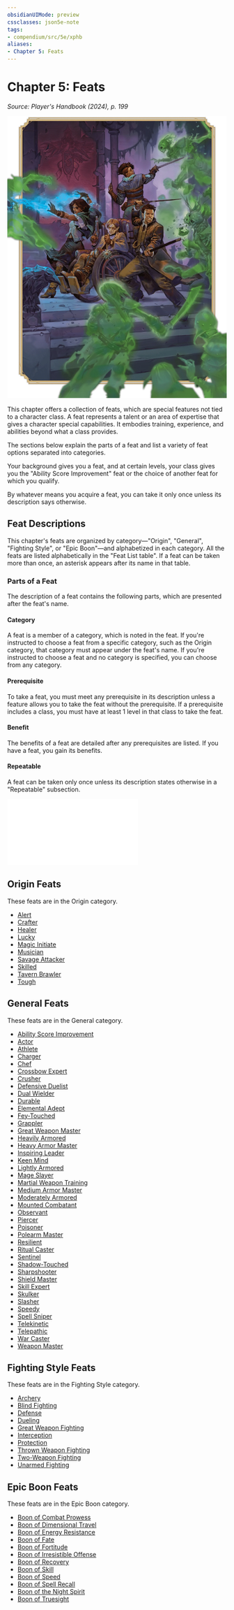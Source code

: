```yaml
---
obsidianUIMode: preview
cssclasses: json5e-note
tags:
- compendium/src/5e/xphb
aliases:
- Chapter 5: Feats
---
```

# Chapter 5: Feats
*Source: Player's Handbook (2024), p. 199* 

![The Weathermay-Foxgrove Tw...](/3-Mechanics/CLI/books/players-handbook-2024/img/158-06-001-weathermay-foxgrove-alanik-arthur.webp#center "The Weathermay-Foxgrove Twins, Gennifer and Laurie, along with the investigators Alanik Ray and Arthur Sedgwick, fight to escape the horrors of Castle Ravenloft")

This chapter offers a collection of feats, which are special features not tied to a character class. A feat represents a talent or an area of expertise that gives a character special capabilities. It embodies training, experience, and abilities beyond what a class provides.

The sections below explain the parts of a feat and list a variety of feat options separated into categories.

Your background gives you a feat, and at certain levels, your class gives you the "Ability Score Improvement" feat or the choice of another feat for which you qualify.

By whatever means you acquire a feat, you can take it only once unless its description says otherwise.

## Feat Descriptions

This chapter's feats are organized by category—"Origin", "General", "Fighting Style", or "Epic Boon"—and alphabetized in each category. All the feats are listed alphabetically in the "Feat List table". If a feat can be taken more than once, an asterisk appears after its name in that table.

### Parts of a Feat

The description of a feat contains the following parts, which are presented after the feat's name.

#### Category

A feat is a member of a category, which is noted in the feat. If you're instructed to choose a feat from a specific category, such as the Origin category, that category must appear under the feat's name. If you're instructed to choose a feat and no category is specified, you can choose from any category.

#### Prerequisite

To take a feat, you must meet any prerequisite in its description unless a feature allows you to take the feat without the prerequisite. If a prerequisite includes a class, you must have at least 1 level in that class to take the feat.

#### Benefit

The benefits of a feat are detailed after any prerequisites are listed. If you have a feat, you gain its benefits.

#### Repeatable

A feat can be taken only once unless its description states otherwise in a "Repeatable" subsection.

![Repeatable; Feat List](/3-Mechanics/CLI/tables/repeatable-feat-list-xphb.md)

## Origin Feats

These feats are in the Origin category.

- [Alert](/3-Mechanics/CLI/feats/alert-xphb.md)  
- [Crafter](/3-Mechanics/CLI/feats/crafter-xphb.md)  
- [Healer](/3-Mechanics/CLI/feats/healer-xphb.md)  
- [Lucky](/3-Mechanics/CLI/feats/lucky-xphb.md)  
- [Magic Initiate](/3-Mechanics/CLI/feats/magic-initiate-xphb.md)  
- [Musician](/3-Mechanics/CLI/feats/musician-xphb.md)  
- [Savage Attacker](/3-Mechanics/CLI/feats/savage-attacker-xphb.md)  
- [Skilled](/3-Mechanics/CLI/feats/skilled-xphb.md)  
- [Tavern Brawler](/3-Mechanics/CLI/feats/tavern-brawler-xphb.md)  
- [Tough](/3-Mechanics/CLI/feats/tough-xphb.md)  

## General Feats

These feats are in the General category.

- [Ability Score Improvement](/3-Mechanics/CLI/feats/ability-score-improvement-xphb.md)  
- [Actor](/3-Mechanics/CLI/feats/actor-xphb.md)  
- [Athlete](/3-Mechanics/CLI/feats/athlete-xphb.md)  
- [Charger](/3-Mechanics/CLI/feats/charger-xphb.md)  
- [Chef](/3-Mechanics/CLI/feats/chef-xphb.md)  
- [Crossbow Expert](/3-Mechanics/CLI/feats/crossbow-expert-xphb.md)  
- [Crusher](/3-Mechanics/CLI/feats/crusher-xphb.md)  
- [Defensive Duelist](/3-Mechanics/CLI/feats/defensive-duelist-xphb.md)  
- [Dual Wielder](/3-Mechanics/CLI/feats/dual-wielder-xphb.md)  
- [Durable](/3-Mechanics/CLI/feats/durable-xphb.md)  
- [Elemental Adept](/3-Mechanics/CLI/feats/elemental-adept-xphb.md)  
- [Fey-Touched](/3-Mechanics/CLI/feats/fey-touched-xphb.md)  
- [Grappler](/3-Mechanics/CLI/feats/grappler-xphb.md)  
- [Great Weapon Master](/3-Mechanics/CLI/feats/great-weapon-master-xphb.md)  
- [Heavily Armored](/3-Mechanics/CLI/feats/heavily-armored-xphb.md)  
- [Heavy Armor Master](/3-Mechanics/CLI/feats/heavy-armor-master-xphb.md)  
- [Inspiring Leader](/3-Mechanics/CLI/feats/inspiring-leader-xphb.md)  
- [Keen Mind](/3-Mechanics/CLI/feats/keen-mind-xphb.md)  
- [Lightly Armored](/3-Mechanics/CLI/feats/lightly-armored-xphb.md)  
- [Mage Slayer](/3-Mechanics/CLI/feats/mage-slayer-xphb.md)  
- [Martial Weapon Training](/3-Mechanics/CLI/feats/martial-weapon-training-xphb.md)  
- [Medium Armor Master](/3-Mechanics/CLI/feats/medium-armor-master-xphb.md)  
- [Moderately Armored](/3-Mechanics/CLI/feats/moderately-armored-xphb.md)  
- [Mounted Combatant](/3-Mechanics/CLI/feats/mounted-combatant-xphb.md)  
- [Observant](/3-Mechanics/CLI/feats/observant-xphb.md)  
- [Piercer](/3-Mechanics/CLI/feats/piercer-xphb.md)  
- [Poisoner](/3-Mechanics/CLI/feats/poisoner-xphb.md)  
- [Polearm Master](/3-Mechanics/CLI/feats/polearm-master-xphb.md)  
- [Resilient](/3-Mechanics/CLI/feats/resilient-xphb.md)  
- [Ritual Caster](/3-Mechanics/CLI/feats/ritual-caster-xphb.md)  
- [Sentinel](/3-Mechanics/CLI/feats/sentinel-xphb.md)  
- [Shadow-Touched](/3-Mechanics/CLI/feats/shadow-touched-xphb.md)  
- [Sharpshooter](/3-Mechanics/CLI/feats/sharpshooter-xphb.md)  
- [Shield Master](/3-Mechanics/CLI/feats/shield-master-xphb.md)  
- [Skill Expert](/3-Mechanics/CLI/feats/skill-expert-xphb.md)  
- [Skulker](/3-Mechanics/CLI/feats/skulker-xphb.md)  
- [Slasher](/3-Mechanics/CLI/feats/slasher-xphb.md)  
- [Speedy](/3-Mechanics/CLI/feats/speedy-xphb.md)  
- [Spell Sniper](/3-Mechanics/CLI/feats/spell-sniper-xphb.md)  
- [Telekinetic](/3-Mechanics/CLI/feats/telekinetic-xphb.md)  
- [Telepathic](/3-Mechanics/CLI/feats/telepathic-xphb.md)  
- [War Caster](/3-Mechanics/CLI/feats/war-caster-xphb.md)  
- [Weapon Master](/3-Mechanics/CLI/feats/weapon-master-xphb.md)  

## Fighting Style Feats

These feats are in the Fighting Style category.

- [Archery](/3-Mechanics/CLI/feats/archery-xphb.md)  
- [Blind Fighting](/3-Mechanics/CLI/feats/blind-fighting-xphb.md)  
- [Defense](/3-Mechanics/CLI/feats/defense-xphb.md)  
- [Dueling](/3-Mechanics/CLI/feats/dueling-xphb.md)  
- [Great Weapon Fighting](/3-Mechanics/CLI/feats/great-weapon-fighting-xphb.md)  
- [Interception](/3-Mechanics/CLI/feats/interception-xphb.md)  
- [Protection](/3-Mechanics/CLI/feats/protection-xphb.md)  
- [Thrown Weapon Fighting](/3-Mechanics/CLI/feats/thrown-weapon-fighting-xphb.md)  
- [Two-Weapon Fighting](/3-Mechanics/CLI/feats/two-weapon-fighting-xphb.md)  
- [Unarmed Fighting](/3-Mechanics/CLI/feats/unarmed-fighting-xphb.md)  

## Epic Boon Feats

These feats are in the Epic Boon category.

- [Boon of Combat Prowess](/3-Mechanics/CLI/feats/boon-of-combat-prowess-xphb.md)  
- [Boon of Dimensional Travel](/3-Mechanics/CLI/feats/boon-of-dimensional-travel-xphb.md)  
- [Boon of Energy Resistance](/3-Mechanics/CLI/feats/boon-of-energy-resistance-xphb.md)  
- [Boon of Fate](/3-Mechanics/CLI/feats/boon-of-fate-xphb.md)  
- [Boon of Fortitude](/3-Mechanics/CLI/feats/boon-of-fortitude-xphb.md)  
- [Boon of Irresistible Offense](/3-Mechanics/CLI/feats/boon-of-irresistible-offense-xphb.md)  
- [Boon of Recovery](/3-Mechanics/CLI/feats/boon-of-recovery-xphb.md)  
- [Boon of Skill](/3-Mechanics/CLI/feats/boon-of-skill-xphb.md)  
- [Boon of Speed](/3-Mechanics/CLI/feats/boon-of-speed-xphb.md)  
- [Boon of Spell Recall](/3-Mechanics/CLI/feats/boon-of-spell-recall-xphb.md)  
- [Boon of the Night Spirit](/3-Mechanics/CLI/feats/boon-of-the-night-spirit-xphb.md)  
- [Boon of Truesight](/3-Mechanics/CLI/feats/boon-of-truesight-xphb.md)